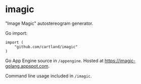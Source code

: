 imagic
======

"Image Magic" autostereogram generator.

Go import:
```
import (
    "github.com/cartland/imagic"
)
```


Go App Engine source in `/appengine`. Hosted at https://imagic-golang.appspot.com.

Command line usage included in `/imagic`.
